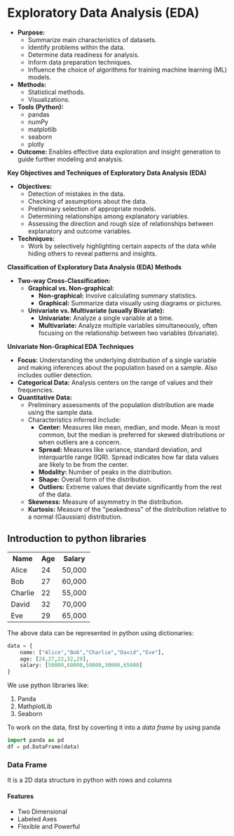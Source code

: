 # Exploratory Data Analysis (EDA)

*   **Purpose:**
    *   Summarize main characteristics of datasets.
    *   Identify problems within the data.
    *   Determine data readiness for analysis.
    *   Inform data preparation techniques.
    *   Influence the choice of algorithms for training machine learning (ML) models.
*   **Methods:**
    *   Statistical methods.
    *   Visualizations.
*   **Tools (Python):**
    *   pandas
    *   numPy
    *   matplotlib
    *   seaborn
    *   plotly
*   **Outcome:** Enables effective data exploration and insight generation to guide further modeling and analysis.


**Key Objectives and Techniques of Exploratory Data Analysis (EDA)**

*   **Objectives:**
    *   Detection of mistakes in the data.
    *   Checking of assumptions about the data.
    *   Preliminary selection of appropriate models.
    *   Determining relationships among explanatory variables.
    *   Assessing the direction and rough size of relationships between explanatory and outcome variables.
*   **Techniques:**
    *   Work by selectively highlighting certain aspects of the data while hiding others to reveal patterns and insights.


**Classification of Exploratory Data Analysis (EDA) Methods**

*   **Two-way Cross-Classification:**
    *   **Graphical vs. Non-graphical:**
        *   **Non-graphical:** Involve calculating summary statistics.
        *   **Graphical:** Summarize data visually using diagrams or pictures.
    *   **Univariate vs. Multivariate (usually Bivariate):**
        *   **Univariate:** Analyze a single variable at a time.
        *   **Multivariate:** Analyze multiple variables simultaneously, often focusing on the relationship between two variables (bivariate).

**Univariate Non-Graphical EDA Techniques**

*   **Focus:** Understanding the underlying distribution of a single variable and making inferences about the population based on a sample. Also includes outlier detection.
*   **Categorical Data:** Analysis centers on the range of values and their frequencies.
*   **Quantitative Data:**
    *   Preliminary assessments of the population distribution are made using the sample data.
    *   Characteristics inferred include:
        *   **Center:** Measures like mean, median, and mode. Mean is most common, but the median is preferred for skewed distributions or when outliers are a concern.
        *   **Spread:** Measures like variance, standard deviation, and interquartile range (IQR). Spread indicates how far data values are likely to be from the center.
        *   **Modality:** Number of peaks in the distribution.
        *   **Shape:** Overall form of the distribution.
        *   **Outliers:** Extreme values that deviate significantly from the rest of the data.
    *   **Skewness:** Measure of asymmetry in the distribution.
    *   **Kurtosis:** Measure of the "peakedness" of the distribution relative to a normal (Gaussian) distribution.


## Introduction to python libraries

 <table>
    <tr>
            <th>Name</th>
            <th>Age</th>
            <th>Salary</th>
    </tr>
    <tr>
            <td>Alice</td>
            <td>24</td>
            <td>50,000</td>
    </tr>
    <tr>
            <td>Bob</td>
            <td>27</td>
            <td>60,000</td>
    </tr>
    <tr>
            <td>Charlie</td>
            <td>22</td>
            <td>55,000</td>
    </tr>
    <tr>
            <td>David</td>
            <td>32</td>
            <td>70,000</td>
    </tr>
    <tr>
            <td>Eve</td>
            <td>29</td>
            <td>65,000</td>
    </tr>
</table>

The above data can be represented in python using dictionaries:


```python
data = {
    name: ["Alice","Bob","Charlie","David","Eve"],
    age: [24,27,22,32,29],
    salary: [50000,60000,50000,30000,65000]
}
```

We use python libraries like:

1. Panda
2. MathplotLib
3. Seaborn

To work on the data, first by coverting it into a *data frame* by using panda

```python
import panda as pd
df = pd.DataFrame(data)
```

### Data Frame

It is a 2D data structure in python with rows and columns

#### Features

* Two Dimensional
* Labeled Axes
* Flexible and Powerful

